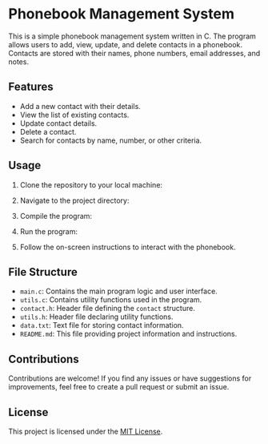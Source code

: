 # Phonebook Management System

This is a simple phonebook management system written in C. The program allows users to add, view, update, and delete contacts in a phonebook. Contacts are stored with their names, phone numbers, email addresses, and notes.

## Features

- Add a new contact with their details.
- View the list of existing contacts.
- Update contact details.
- Delete a contact.
- Search for contacts by name, number, or other criteria.

## Usage

1. Clone the repository to your local machine:


2. Navigate to the project directory:


3. Compile the program:


4. Run the program:


5. Follow the on-screen instructions to interact with the phonebook.

## File Structure


- `main.c`: Contains the main program logic and user interface.
- `utils.c`: Contains utility functions used in the program.
- `contact.h`: Header file defining the `contact` structure.
- `utils.h`: Header file declaring utility functions.
- `data.txt`: Text file for storing contact information.
- `README.md`: This file providing project information and instructions.

## Contributions

Contributions are welcome! If you find any issues or have suggestions for improvements, feel free to create a pull request or submit an issue.

## License

This project is licensed under the [MIT License](LICENSE).

